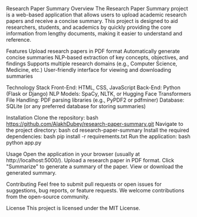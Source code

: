 Research Paper Summary 
Overview
The Research Paper Summary project is a web-based application that allows users to upload academic research papers and receive a concise summary. This project is designed to aid researchers, students, and academics by quickly providing the core information from lengthy documents, making it easier to understand and reference.

Features
Upload research papers in PDF format
Automatically generate concise summaries
NLP-based extraction of key concepts, objectives, and findings
Supports multiple research domains (e.g., Computer Science, Medicine, etc.)
User-friendly interface for viewing and downloading summaries

Technology Stack
Front-End: HTML, CSS, JavaScript
Back-End: Python (Flask or Django)
NLP Models: SpaCy, NLTK, or Hugging Face Transformers
File Handling: PDF parsing libraries (e.g., PyPDF2 or pdfminer)
Database: SQLite (or any preferred database for storing summaries)

Installation
Clone the repository:
bash
https://github.com/AlakhDubey/research-paper-summary.git
Navigate to the project directory:
bash
cd research-paper-summary
Install the required dependencies:
bash
pip install -r requirements.txt
Run the application:
bash
python app.py

Usage
Open the application in your browser (usually at http://localhost:5000/).
Upload a research paper in PDF format.
Click "Summarize" to generate a summary of the paper.
View or download the generated summary.

Contributing
Feel free to submit pull requests or open issues for suggestions, bug reports, or feature requests. We welcome contributions from the open-source community.

License
This project is licensed under the MIT License.

